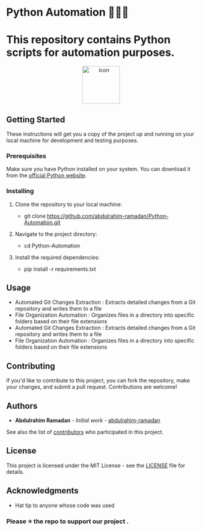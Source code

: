 # Python Automation 🐱‍🏍🐍

# This repository contains Python scripts for automation purposes.

<p align="center">

<img src="https://techstack-generator.vercel.app/python-icon.svg" alt="icon" width="100" height="100" />


</p>

## Getting Started

These instructions will get you a copy of the project up and running on your local machine for development and testing purposes. 

### Prerequisites

Make sure you have Python installed on your system. You can download it from the [official Python website](https://www.python.org/downloads/).


### Installing

1. Clone the repository to your local machine:
   
   - git clone https://github.com/abdulrahim-ramadan/Python-Automation.git
     
2. Navigate to the project directory:

   - cd Python-Automation

3. Install the required dependencies:

   - pip install -r requirements.txt
  

## Usage

  - Automated Git Changes Extraction :
       Extracts detailed changes from a Git repository and writes them to a file 
  - File Organization Automation : 
      Organizes files in a directory into specific folders based on their file extensions
  - Automated Git Changes Extraction : 
      Extracts detailed changes from a Git repository and writes them to a file 
  - File Organization Automation :
      Organizes files in a directory into specific folders based on their file extensions

## Contributing

If you'd like to contribute to this project, you can fork the repository, make your changes, and submit a pull request. Contributions are welcome!

## Authors

* **Abdulrahim Ramadan** - *Initial work* - [abdulrahim-ramadan](https://github.com/abdulrahim-ramadan)

See also the list of [contributors](https://github.com/abdulrahim-ramadan/Python-Automation/contributors) who participated in this project.

## License

This project is licensed under the MIT License - see the [LICENSE](LICENSE) file for details.

## Acknowledgments

* Hat tip to anyone whose code was used
### Please ⭐ the repo to support our project .
